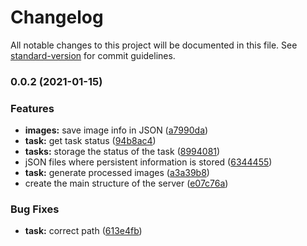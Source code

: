 # Changelog

All notable changes to this project will be documented in this file. See [standard-version](https://github.com/conventional-changelog/standard-version) for commit guidelines.

### 0.0.2 (2021-01-15)


### Features

* **images:** save image info in JSON ([a7990da](https://github.com/JavierQ15/resize-image-plexus/commit/a7990da56dd048de074244e24b39e03e2e5e5d5f))
* **task:** get task status ([94b8ac4](https://github.com/JavierQ15/resize-image-plexus/commit/94b8ac40ce47ee464ef61ef885e957a3be70032a))
* **tasks:** storage the status of the task ([8994081](https://github.com/JavierQ15/resize-image-plexus/commit/8994081952f6dc37dfc58555b4ce04b60fc95f84))
* jSON files where persistent information is stored ([6344455](https://github.com/JavierQ15/resize-image-plexus/commit/63444555f7e7984e3c732489ad74504d6b10bd15))
* **task:** generate processed images ([a3a39b8](https://github.com/JavierQ15/resize-image-plexus/commit/a3a39b83e2731a8d60d5df351959d8b5d2518e6b))
* create the main structure of the server ([e07c76a](https://github.com/JavierQ15/resize-image-plexus/commit/e07c76a3b6b89a95ab76d8487d2864404ea8b894))


### Bug Fixes

* **task:** correct path ([613e4fb](https://github.com/JavierQ15/resize-image-plexus/commit/613e4fbd760e01f1fb38844d86397ad8dff57abb))
